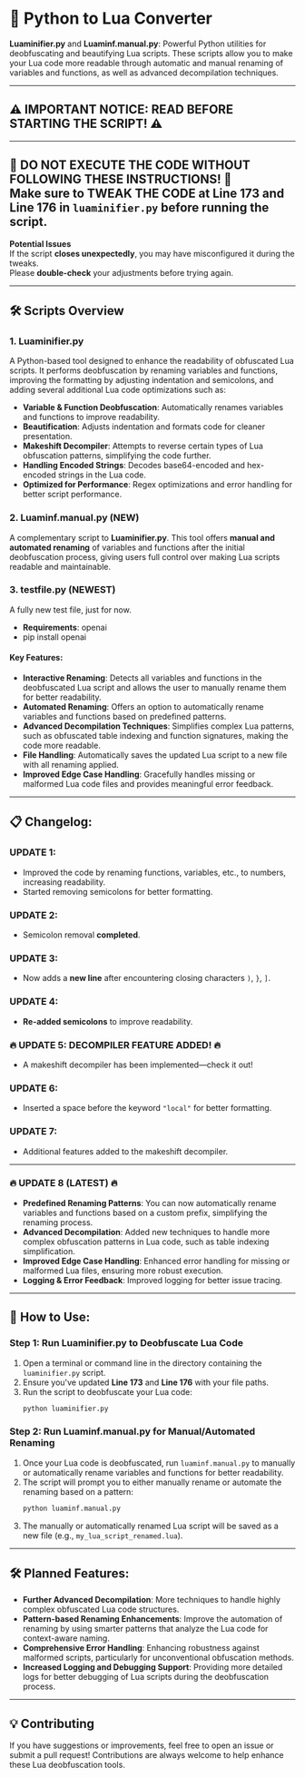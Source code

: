 # 🐍 Python to Lua Converter

**Luaminifier.py** and **Luaminf.manual.py**: Powerful Python utilities for deobfuscating and beautifying Lua scripts. These scripts allow you to make your Lua code more readable through automatic and manual renaming of variables and functions, as well as advanced decompilation techniques.

---

## ⚠️ IMPORTANT NOTICE: READ BEFORE STARTING THE SCRIPT! ⚠️
------------------------------------------------------------
🚨 **DO NOT EXECUTE THE CODE WITHOUT FOLLOWING THESE INSTRUCTIONS!** 🚨  
Make sure to **TWEAK THE CODE** at **Line 173** and **Line 176** in `luaminifier.py` before running the script.  
------------------------------------------------------------  

**Potential Issues**  
If the script **closes unexpectedly**, you may have misconfigured it during the tweaks.  
Please **double-check** your adjustments before trying again.

---

## 🛠️ **Scripts Overview**

### 1. **Luaminifier.py**
A Python-based tool designed to enhance the readability of obfuscated Lua scripts. It performs deobfuscation by renaming variables and functions, improving the formatting by adjusting indentation and semicolons, and adding several additional Lua code optimizations such as:

- **Variable & Function Deobfuscation**: Automatically renames variables and functions to improve readability.
- **Beautification**: Adjusts indentation and formats code for cleaner presentation.
- **Makeshift Decompiler**: Attempts to reverse certain types of Lua obfuscation patterns, simplifying the code further.
- **Handling Encoded Strings**: Decodes base64-encoded and hex-encoded strings in the Lua code.
- **Optimized for Performance**: Regex optimizations and error handling for better script performance.

### 2. **Luaminf.manual.py** (NEW)
A complementary script to **Luaminifier.py**. This tool offers **manual and automated renaming** of variables and functions after the initial deobfuscation process, giving users full control over making Lua scripts readable and maintainable.


### 3. **testfile.py** (NEWEST)
A fully new test file, just for now. 
- **Requirements**: openai
- pip install openai

  
#### Key Features:
- **Interactive Renaming**: Detects all variables and functions in the deobfuscated Lua script and allows the user to manually rename them for better readability.
- **Automated Renaming**: Offers an option to automatically rename variables and functions based on predefined patterns.
- **Advanced Decompilation Techniques**: Simplifies complex Lua patterns, such as obfuscated table indexing and function signatures, making the code more readable.
- **File Handling**: Automatically saves the updated Lua script to a new file with all renaming applied.
- **Improved Edge Case Handling**: Gracefully handles missing or malformed Lua code files and provides meaningful error feedback.

---

## 📋 **Changelog**:

### **UPDATE 1**:  
- Improved the code by renaming functions, variables, etc., to numbers, increasing readability.  
- Started removing semicolons for better formatting.  

### **UPDATE 2**:  
- Semicolon removal **completed**.  

### **UPDATE 3**:  
- Now adds a **new line** after encountering closing characters `)`, `}`, `]`.

### **UPDATE 4**:  
- **Re-added semicolons** to improve readability.

### 🔥 **UPDATE 5: DECOMPILER FEATURE ADDED!** 🔥  
- A makeshift decompiler has been implemented—check it out!

### **UPDATE 6**:  
- Inserted a space before the keyword `"local"` for better formatting.

### **UPDATE 7**:  
- Additional features added to the makeshift decompiler.

---

### 🔥 **UPDATE 8 (LATEST)** 🔥  
- **Predefined Renaming Patterns**: You can now automatically rename variables and functions based on a custom prefix, simplifying the renaming process.
- **Advanced Decompilation**: Added new techniques to handle more complex obfuscation patterns in Lua code, such as table indexing simplification.
- **Improved Edge Case Handling**: Enhanced error handling for missing or malformed Lua files, ensuring more robust execution.
- **Logging & Error Feedback**: Improved logging for better issue tracing.

---

## 🚀 **How to Use**:

### Step 1: Run **Luaminifier.py** to Deobfuscate Lua Code
1. Open a terminal or command line in the directory containing the `luaminifier.py` script.
2. Ensure you've updated **Line 173** and **Line 176** with your file paths.
3. Run the script to deobfuscate your Lua code:
    ```bash
    python luaminifier.py
    ```

### Step 2: Run **Luaminf.manual.py** for Manual/Automated Renaming
1. Once your Lua code is deobfuscated, run `luaminf.manual.py` to manually or automatically rename variables and functions for better readability.
2. The script will prompt you to either manually rename or automate the renaming based on a pattern:
    ```bash
    python luaminf.manual.py
    ```
3. The manually or automatically renamed Lua script will be saved as a new file (e.g., `my_lua_script_renamed.lua`).

---

## 🛠️ **Planned Features**:
- **Further Advanced Decompilation**: More techniques to handle highly complex obfuscated Lua code structures.
- **Pattern-based Renaming Enhancements**: Improve the automation of renaming by using smarter patterns that analyze the Lua code for context-aware naming.
- **Comprehensive Error Handling**: Enhancing robustness against malformed scripts, particularly for unconventional obfuscation methods.
- **Increased Logging and Debugging Support**: Providing more detailed logs for better debugging of Lua scripts during the deobfuscation process.

---

## 💡 **Contributing**
If you have suggestions or improvements, feel free to open an issue or submit a pull request! Contributions are always welcome to help enhance these Lua deobfuscation tools.
